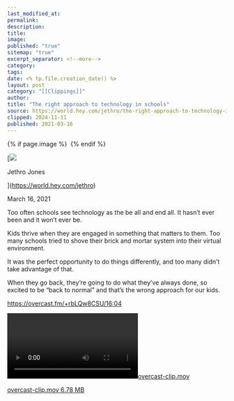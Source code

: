 ```yaml
---
last_modified_at: 
permalink: 
description: 
title: 
image: 
published: "true"
sitemap: "true"
excerpt_separator: <!--more-->
category: 
tags: 
date: <% tp.file.creation_date() %>
layout: post
category: "[[Clippings]]"
author: 
title: "The right approach to technology in schools"
source: https://world.hey.com/jethro/the-right-approach-to-technology-in-schools-7d47aefa
clipped: 2024-11-11
published: 2021-03-16
---
```



{% if page.image %} <img src="{{ page.image }}" alt=""> {% endif %}

[![](https://world.hey.com/jethro/avatar-40bd048fb7cc6850d42ef0957b5f0c498bfea84d)

Jethro Jones

](https://world.hey.com/jethro)

March 16, 2021

Too often schools see technology as the be all and end all. It hasn’t ever been and it won’t ever be.

Kids thrive when they are engaged in something that matters to them. Too many schools tried to shove their brick and mortar system into their virtual environment.

It was the perfect opportunity to do things differently, and too many didn’t take advantage of that.

When they go back, they’re going to do what they’ve always done, so excited to be “back to normal” and that’s the wrong approach for our kids. 

[https://overcast.fm/+rbLQw8CSU/16:04  
](https://overcast.fm/+rbLQw8CSU/16:04)

 [![overcast-clip.mov](https://world.hey.com/jethro/7d47aefa/representations/eyJfcmFpbHMiOnsibWVzc2FnZSI6IkJBaHBCRWJFRnhNPSIsImV4cCI6bnVsbCwicHVyIjoiYmxvYl9pZCJ9fQ==--f48f14d0ed55e59a8e0ce3448bbe8cff88890fe6/eyJfcmFpbHMiOnsibWVzc2FnZSI6IkJBaDdDVG9VY21WemFYcGxYM1J2WDJ4cGJXbDBXd2RwQW9BSGFRSUFCVG9NY1hWaGJHbDBlV2xMT2d0c2IyRmtaWEo3QmpvSmNHRm5aVEE2RFdOdllXeGxjMk5sVkE9PSIsImV4cCI6bnVsbCwicHVyIjoidmFyaWF0aW9uIn19--552b5939a8b702dbb2d9788b69ef8952d26fb559/overcast-clip.mov)](https://world.hey.com/jethro/7d47aefa/blobs/eyJfcmFpbHMiOnsibWVzc2FnZSI6IkJBaHBCRWJFRnhNPSIsImV4cCI6bnVsbCwicHVyIjoiYmxvYl9pZCJ9fQ==--f48f14d0ed55e59a8e0ce3448bbe8cff88890fe6/overcast-clip.mov?disposition=attachment "Download overcast-clip.mov") 

[overcast-clip.mov 6.78 MB](https://world.hey.com/jethro/7d47aefa/blobs/eyJfcmFpbHMiOnsibWVzc2FnZSI6IkJBaHBCRWJFRnhNPSIsImV4cCI6bnVsbCwicHVyIjoiYmxvYl9pZCJ9fQ==--f48f14d0ed55e59a8e0ce3448bbe8cff88890fe6/overcast-clip.mov?disposition=attachment "Download overcast-clip.mov")